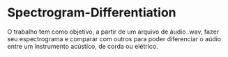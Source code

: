 # Spectrogram-Differentiation

O trabalho tem como objetivo, a partir de um arquivo de áudio .wav, fazer seu espectrograma e comparar com outros para poder diferenciar o aúdio entre um instrumento acústico, de corda ou elétrico.
